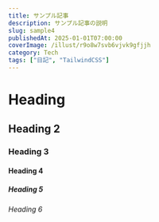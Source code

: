 ```yaml
---
title: サンプル記事
description: サンプル記事の説明
slug: sample4
publishedAt: 2025-01-01T07:00:00
coverImage: /illust/r9o8w7svb6vjvk9gfjjh
category: Tech
tags: ["日記", "TailwindCSS"]
---
```


# Heading

## Heading 2

### Heading 3

#### Heading 4

##### Heading 5

###### Heading 6

